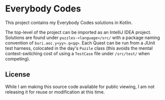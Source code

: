 # Everybody Codes

This project contains my Everybody Codes solutions in Kotlin. 

The top-level of the project can be imported as an IntelliJ IDEA project. Solutions are found under 
`puzzles-<language>/src/` with a package naming convention of `buri.aoc.y<yy>.q<qq>`. Each Quest can be run from a JUnit 
test harness, colocated in the day's `Puzzle` class (this avoids the mental context-switching cost of using a `TestCase` file
under `/src/test/` when competing).

## License

While I am making this source code available for public viewing, I am not releasing it for reuse or modification at 
this time.